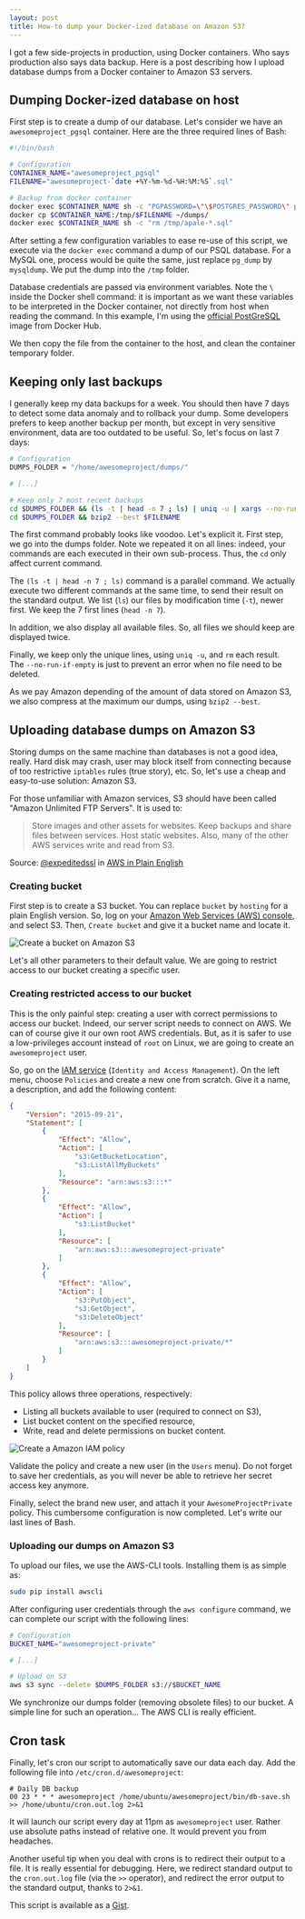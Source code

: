 ```yaml
---
layout: post
title: How-to dump your Docker-ized database on Amazon S3?
---
```


I got a few side-projects in production, using Docker containers. Who says
production also says data backup. Here is a post describing how I upload
database dumps from a Docker container to Amazon S3 servers.

## Dumping Docker-ized database on host

First step is to create a dump of our database. Let's consider we have an
`awesomeproject_pgsql` container. Here are the three required lines of Bash:

``` sh
#!/bin/bash

# Configuration
CONTAINER_NAME="awesomeproject_pgsql"
FILENAME="awesomeproject-`date +%Y-%m-%d-%H:%M:%S`.sql"

# Backup from docker container
docker exec $CONTAINER_NAME sh -c "PGPASSWORD=\"\$POSTGRES_PASSWORD\" pg_dump --username=\$POSTGRES_USER \$POSTGRES_USER > /tmp/$FILENAME"
docker cp $CONTAINER_NAME:/tmp/$FILENAME ~/dumps/
docker exec $CONTAINER_NAME sh -c "rm /tmp/apale-*.sql"
```

After setting a few configuration variables to ease re-use of this script, we
execute via the `docker exec` command a dump of our PSQL database. For a MySQL
one, process would be quite the same, just replace `pg_dump` by `mysqldump`. We
put the dump into the `/tmp` folder.

Database credentials are passed via environment variables. Note the `\` inside
the Docker shell command: it is important as we want these variables to be
interpreted in the Docker container, not directly from host when reading the
command. In this example, I'm using the [official PostGreSQL](https://hub.docker.com/_/postgres/)
image from Docker Hub.

We then copy the file from the container to the host, and clean the container
temporary folder.

## Keeping only last backups

I generally keep my data backups for a week. You should then have 7 days to
detect some data anomaly and to rollback your dump. Some developers prefers to
keep another backup per month, but except in very sensitive environment, data
are too outdated to be useful. So, let's focus on last 7 days:

``` sh
# Configuration
DUMPS_FOLDER = "/home/awesomeproject/dumps/"

# [...]

# Keep only 7 most recent backups
cd $DUMPS_FOLDER && (ls -t | head -n 7 ; ls) | uniq -u | xargs --no-run-if-empty rm
cd $DUMPS_FOLDER && bzip2 --best $FILENAME
```

The first command probably looks like voodoo. Let's explicit it. First step, we
go into the dumps folder. Note we repeated it on all lines: indeed, your
commands are each executed in their own sub-process. Thus, the `cd` only affect
current command.

The `(ls -t | head -n 7 ; ls)` command is a parallel command. We actually
execute two different commands at the same time, to send their result on the
standard output. We list (`ls`) our files by modification time (`-t`), newer
first. We keep the 7 first lines (`head -n 7`).

In addition, we also display all available files. So, all files we should keep
are displayed twice.

Finally, we keep only the unique lines, using `uniq -u`, and `rm` each result.
The `--no-run-if-empty` is just to prevent an error when no file need to be
deleted.

As we pay Amazon depending of the amount of data stored on Amazon S3, we also
compress at the maximum our dumps, using `bzip2 --best`.

## Uploading database dumps on Amazon S3

Storing dumps on the same machine than databases is not a good idea, really.
Hard disk may crash, user may block itself from connecting because of too
restrictive `iptables` rules (true story), etc. So, let's use a cheap and
easy-to-use solution: Amazon S3.

For those unfamiliar with Amazon services, S3 should have been called "Amazon
Unlimited FTP Servers". It is used to:

> Store images and other assets for websites. Keep backups and share files
between services. Host static websites. Also, many of the other AWS services
write and read from S3.

Source: [@expeditedssl](https://www.twitter.com/expeditedssl) in [AWS in Plain
English](https://www.expeditedssl.com/aws-in-plain-english)

### Creating bucket

First step is to create a S3 bucket. You can replace `bucket` by `hosting` for a
plain English version. So, log on your [Amazon Web Services (AWS) console](https://console.aws.amazon.com/console/home), and select S3. Then, `Create bucket` and give it a bucket name and locate it.

<div class="image">
    <img src="/img/posts/db-dumps/s3-create-bucket.png" alt="Create a bucket on Amazon S3" title="Create a bucket on Amazon S3" class="responsive" />
</div>

Let's all other parameters to their default value. We are going to restrict
access to our bucket creating a specific user.

### Creating restricted access to our bucket

This is the only painful step: creating a user with correct permissions to
access our bucket. Indeed, our server script needs to connect on AWS. We can of
course give it our own root AWS credentials. But, as it is safer to use a
low-privileges account instead of `root` on Linux, we are going to create an
`awesomeproject` user.

So, go on the [IAM service](https://console.aws.amazon.com/iam/home) (`Identity
and Access Management`). On the left menu, choose `Policies` and create a new
one from scratch. Give it a name, a description, and add the following content:

``` json
{
    "Version": "2015-09-21",
    "Statement": [
        {
            "Effect": "Allow",
            "Action": [
                "s3:GetBucketLocation",
                "s3:ListAllMyBuckets"
            ],
            "Resource": "arn:aws:s3:::*"
        },
        {
            "Effect": "Allow",
            "Action": [
                "s3:ListBucket"
            ],
            "Resource": [
                "arn:aws:s3:::awesomeproject-private"
            ]
        },
        {
            "Effect": "Allow",
            "Action": [
                "s3:PutObject",
                "s3:GetObject",
                "s3:DeleteObject"
            ],
            "Resource": [
                "arn:aws:s3:::awesomeproject-private/*"
            ]
        }
    ]
}
```

This policy allows three operations, respectively:

* Listing all buckets available to user (required to connect on S3),
* List bucket content on the specified resource,
* Write, read and delete permissions on bucket content.

<div class="image">
    <img src="/img/posts/db-dumps/s3-policy.png" alt="Create a Amazon IAM policy" title="Create a Amazon IAM policy" class="responsive" />
</div>

Validate the policy and create a new user (in the `Users` menu). Do not forget to
save her credentials, as you will never be able to retrieve her secret access key
anymore.

Finally, select the brand new user, and attach it your `AwesomeProjectPrivate`
policy. This cumbersome configuration is now completed. Let's write our last
lines of Bash.

### Uploading our dumps on Amazon S3

To upload our files, we use the AWS-CLI tools. Installing them is as simple as:

``` sh
sudo pip install awscli
```

After configuring user credentials through the `aws configure` command, we can
complete our script with the following lines:

``` sh
# Configuration
BUCKET_NAME="awesomeproject-private"

# [...]

# Upload on S3
aws s3 sync --delete $DUMPS_FOLDER s3://$BUCKET_NAME
```

We synchronize our dumps folder (removing obsolete files) to our bucket. A simple
line for such an operation... The AWS CLI is really efficient.

## Cron task

Finally, let's cron our script to automatically save our data each day. Add the
following file into `/etc/cron.d/awesomeproject`:

```
# Daily DB backup
00 23 * * * awesomeproject /home/ubuntu/awesomeproject/bin/db-save.sh >> /home/ubuntu/cron.out.log 2>&1
```

It will launch our script every day at 11pm as `awesomeproject` user. Rather use
absolute paths instead of relative one. It would prevent you from headaches.

Another useful tip when you deal with crons is to redirect their output to a file.
It is really essential for debugging. Here, we redirect standard output to the
`cron.out.log` file (via the `>>` operator), and redirect the error output to the
standard output, thanks to `2>&1`.

This script is available as a [Gist](https://gist.github.com/jpetitcolas/d838f851c48308e9e64f).

